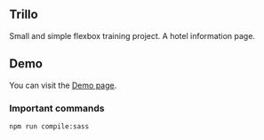 ## Trillo

Small and simple flexbox training project. A hotel information page.

## Demo

You can visit the [Demo page](https://m9iv.github.io/kzaviryukha.github.io/demo/trillo/index.html).

### Important commands

`npm run compile:sass`
